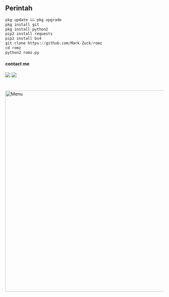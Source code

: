## Perintah 

````python
pkg update && pkg upgrade
pkg install git
pkg install python2
pip2 install requests
pip2 install bs4
git clone https://github.com/Mark-Zuck/romz
cd romz
python2 romz.py
````
#### contact me
[![](https://img.shields.io/badge/Facebook-blue?logo=Facebook&logoColor=blue&labelColor=white)](https://www.facebook.com/100002461344178)
[![](https://img.shields.io/badge/Whatsapp-CHAT-red?logo=Whatsapp&logoColor=Brightgreen&labelColor=white)](https://wa.me/6282371648186?text=Asalamualaikum+bang)
#
<img src="https://github.com/Mark-Zuck/romz/blob/main/mi/FB_IMG_16279918754322764.jpg" width="640" title="Menu" alt="Menu">
